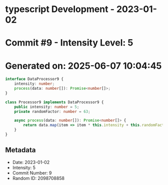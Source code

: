 ﻿# typescript Development - 2023-01-02
# Commit #9 - Intensity Level: 5
# Generated on: 2025-06-07 10:04:45
```typescript
interface DataProcessor9 {
    intensity: number;
    process(data: number[]): Promise<number[]>;
}

class Processor9 implements DataProcessor9 {
    public intensity: number = 5;
    private randomFactor: number = 63;

    async process(data: number[]): Promise<number[]> {
        return data.map(item => item * this.intensity + this.randomFactor);
    }
}
```
## Metadata
- Date: 2023-01-02
- Intensity: 5
- Commit Number: 9
- Random ID: 2098708858
